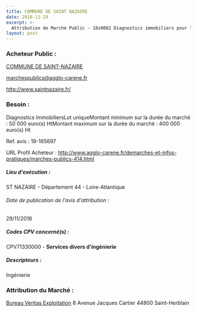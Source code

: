 ```yaml
---
title: COMMUNE DE SAINT NAZAIRE
date: 2018-11-29
excerpt: >-
  Attribution de Marché Public - 18s0082 Diagnostics immobiliers pour la Ville de Saint Nazaire
layout: post
---
```


### Acheteur Public : 
<a href="/acheteur-135/siren-214401846"> COMMUNE DE SAINT-NAZAIRE</a><br/>



marchespublics@agglo-carene.fr


http://www.saintnazaire.fr/
### Besoin :

Diagnostics ImmobiliersLot uniqueMontant minimum sur la durée du marché : 50 000 euro(s) HtMontant maximum sur la durée du marché : 400 000 euro(s) Ht

Ref. avis : 18-165697

URL Profil Acheteur : http://www.agglo-carene.fr/demarches-et-infos-pratiques/marches-publics-414.html

##### Lieu d'exécution :

ST NAZAIRE - Département 44 - Loire-Atlantique

###### Date de publication de l'avis d'attribution : 
29/11/2018

##### Codes CPV concerné(s) :
CPV71330000 - **Services divers d'ingénierie** <br/>

##### Descripteurs :
Ingénierie <br/>

### Attribution du Marché :
<a href="/entreprise-575/siren-790184675"> Bureau Veritas Exploitation</a>    8 Avenue Jacques Cartier 44800 Saint-Herblain <br/>
